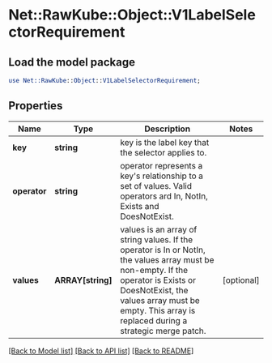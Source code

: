 # Net::RawKube::Object::V1LabelSelectorRequirement

## Load the model package
```perl
use Net::RawKube::Object::V1LabelSelectorRequirement;
```

## Properties
Name | Type | Description | Notes
------------ | ------------- | ------------- | -------------
**key** | **string** | key is the label key that the selector applies to. | 
**operator** | **string** | operator represents a key&#39;s relationship to a set of values. Valid operators ard In, NotIn, Exists and DoesNotExist. | 
**values** | **ARRAY[string]** | values is an array of string values. If the operator is In or NotIn, the values array must be non-empty. If the operator is Exists or DoesNotExist, the values array must be empty. This array is replaced during a strategic merge patch. | [optional] 

[[Back to Model list]](../README.md#documentation-for-models) [[Back to API list]](../README.md#documentation-for-api-endpoints) [[Back to README]](../README.md)



